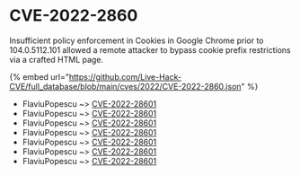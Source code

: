 # CVE-2022-2860

Insufficient policy enforcement in Cookies in Google Chrome prior to 104.0.5112.101 allowed a remote attacker to bypass cookie prefix restrictions via a crafted HTML page.

{% embed url="https://github.com/Live-Hack-CVE/full_database/blob/main/cves/2022/CVE-2022-2860.json" %}


* FlaviuPopescu ~> [CVE-2022-28601](https://www.alice-snow.ru/2022/database/cve-2022-2860/cve-2022-28601-flaviupopescu)
* FlaviuPopescu ~> [CVE-2022-28601](https://www.alice-snow.ru/2022/database/cve-2022-2860/cve-2022-28601-flaviupopescu)
* FlaviuPopescu ~> [CVE-2022-28601](https://www.alice-snow.ru/2022/database/cve-2022-2860/cve-2022-28601-flaviupopescu)
* FlaviuPopescu ~> [CVE-2022-28601](https://www.alice-snow.ru/2022/database/cve-2022-2860/cve-2022-28601-flaviupopescu)
* FlaviuPopescu ~> [CVE-2022-28601](https://www.alice-snow.ru/2022/database/cve-2022-2860/cve-2022-28601-flaviupopescu)
* FlaviuPopescu ~> [CVE-2022-28601](https://www.alice-snow.ru/2022/database/cve-2022-2860/cve-2022-28601-flaviupopescu)
* FlaviuPopescu ~> [CVE-2022-28601](https://www.alice-snow.ru/2022/database/cve-2022-2860/cve-2022-28601-flaviupopescu)